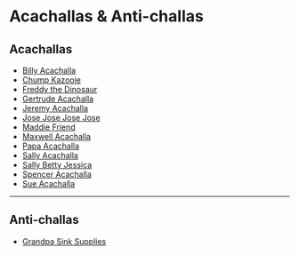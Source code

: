 # Acachallas & Anti-challas

## Acachallas
- [Billy Acachalla]()
- [Chump Kazooie]()
- [Freddy the Dinosaur]()
- [Gertrude Acachalla]()
- [Jeremy Acachalla]()
- [Jose Jose Jose Jose]()
- [Maddie Friend]()
- [Maxwell Acachalla]()
- [Papa Acachalla]()
- [Sally Acachalla]()
- [Sally Betty Jessica]()
- [Spencer Acachalla]()
- [Sue Acachalla]()
----
## Anti-challas
- [Grandpa Sink Supplies]()